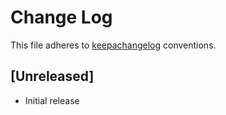# Change Log

This file adheres to [keepachangelog](https://keepachangelog.com/en/1.0.0/)
conventions.

## [Unreleased]

- Initial release
